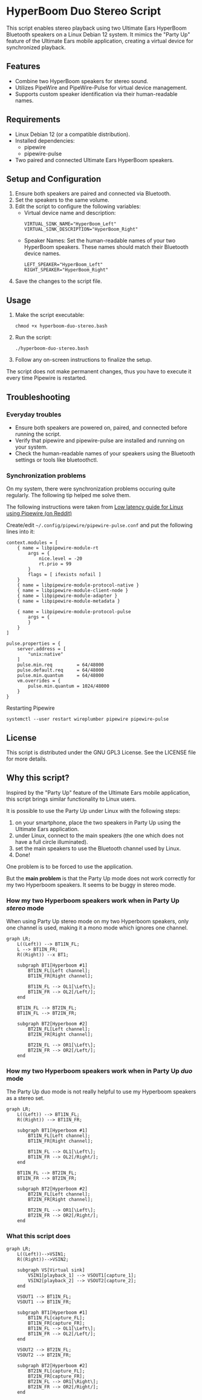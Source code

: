 # HyperBoom Duo Stereo Script

This script enables stereo playback using two Ultimate Ears HyperBoom Bluetooth
speakers on a Linux Debian 12 system. It mimics the "Party Up" feature of the
Ultimate Ears mobile application, creating a virtual device for synchronized
playback.

## Features

- Combine two HyperBoom speakers for stereo sound.
- Utilizes PipeWire and PipeWire-Pulse for virtual device management.
- Supports custom speaker identification via their human-readable names.

## Requirements

- Linux Debian 12 (or a compatible distribution).
- Installed dependencies:
  - pipewire
  - pipewire-pulse
- Two paired and connected Ultimate Ears HyperBoom speakers.

## Setup and Configuration

1. Ensure both speakers are paired and connected via Bluetooth.
2. Set the speakers to the same volume.
3. Edit the script to configure the following variables:
   - Virtual device name and description:
     ```
     VIRTUAL_SINK_NAME="HyperBoom_Left"
     VIRTUAL_SINK_DESCRIPTION="HyperBoom_Right"
     ```
   - Speaker Names: Set the human-readable names of your two HyperBoom speakers.
     These names should match their Bluetooth device names.
     ```
     LEFT_SPEAKER="HyperBoom_Left"
     RIGHT_SPEAKER="HyperBoom_Right"
     ```
4. Save the changes to the script file.

## Usage

1. Make the script executable:
   ```
   chmod +x hyperboom-duo-stereo.bash
   ```
2. Run the script:
   ```
   ./hyperboom-duo-stereo.bash
   ```
3. Follow any on-screen instructions to finalize the setup.

The script does not make permanent changes, thus you have to execute it every
time Pipewire is restarted.

## Troubleshooting

### Everyday troubles

- Ensure both speakers are powered on, paired, and connected before running the
  script.
- Verify that pipewire and pipewire-pulse are installed and running on your
  system.
- Check the human-readable names of your speakers using the Bluetooth settings
  or tools like bluetoothctl.

### Synchronization problems

On my system, there were synchronization problems occuring quite regularly. The
following tip helped me solve them.

The following instructions were taken from [Low latency guide for Linux using Pipewire (on Reddit)](https://www.reddit.com/r/linux_gaming/comments/1gao420/low_latency_guide_for_linux_using_pipewire)

Create/edit `~/.config/pipewire/pipewire-pulse.conf` and put the following lines
into it:

    context.modules = [
        { name = libpipewire-module-rt
            args = {
                nice.level = -20
                rt.prio = 99
            }
            flags = [ ifexists nofail ]
        }
        { name = libpipewire-module-protocol-native }
        { name = libpipewire-module-client-node }
        { name = libpipewire-module-adapter }
        { name = libpipewire-module-metadata }

        { name = libpipewire-module-protocol-pulse
            args = {
            }
        }
    ]

    pulse.properties = {
        server.address = [
            "unix:native"
        ]
        pulse.min.req         = 64/48000
        pulse.default.req     = 64/48000
        pulse.min.quantum     = 64/48000
        vm.overrides = {
            pulse.min.quantum = 1024/48000
        }
    }

Restarting Pipewire

```shell
systemctl --user restart wireplumber pipewire pipewire-pulse
```

## License

This script is distributed under the GNU GPL3 License. See the LICENSE file for
more details.

## Why this script?

Inspired by the "Party Up" feature of the Ultimate Ears mobile application, this
script brings similar functionality to Linux users.

It is possible to use the Party Up under Linux with the following steps:

1. on your smartphone, place the two speakers in Party Up using the Ultimate Ears
   application.
2. under Linux, connect to the main speakers (the one which does not have a full
   circle illuminated).
3. set the main speakers to use the Bluetooth channel used by Linux.
4. Done!

One problem is to be forced to use the application.

But the **main problem** is that the Party Up mode does not work correctly for
my two Hyperboom speakers. It seems to be buggy in stereo mode.

### How my two Hyperboom speakers work when in Party Up *stereo* mode

When using Party Up stereo mode on my two Hyperboom speakers, only one channel
is used, making it a mono mode which ignores one channel.

```mermaid
graph LR;
    L((Left)) --> BT1IN_FL;
    L --> BT1IN_FR;
    R((Right)) --x BT1;

    subgraph BT1[Hyperboom #1]
        BT1IN_FL[Left channel];
        BT1IN_FR[Right channel];

        BT1IN_FL --> OL1[\Left\];
        BT1IN_FR --> OL2[/Left/];
    end

    BT1IN_FL --> BT2IN_FL;
    BT1IN_FL --> BT2IN_FR;

    subgraph BT2[Hyperboom #2]
        BT2IN_FL[Left channel];
        BT2IN_FR[Right channel];

        BT2IN_FL --> OR1[\Left\];
        BT2IN_FR --> OR2[/Left/];
    end
```

### How my two Hyperboom speakers work when in Party Up *duo* mode

The Party Up duo mode is not really helpful to use my Hyperboom speakers as a
stereo set.

```mermaid
graph LR;
    L((Left)) --> BT1IN_FL;
    R((Right)) --> BT1IN_FR;

    subgraph BT1[Hyperboom #1]
        BT1IN_FL[Left channel];
        BT1IN_FR[Right channel];

        BT1IN_FL --> OL1[\Left\];
        BT1IN_FR --> OL2[/Right/];
    end

    BT1IN_FL --> BT2IN_FL;
    BT1IN_FR --> BT2IN_FR;

    subgraph BT2[Hyperboom #2]
        BT2IN_FL[Left channel];
        BT2IN_FR[Right channel];

        BT2IN_FL --> OR1[\Left\];
        BT2IN_FR --> OR2[/Right/];
    end
```

### What this script does
```mermaid
graph LR;
    L((Left))-->VSIN1;
    R((Right))-->VSIN2;

    subgraph VS[Virtual sink]
        VSIN1[playback_1] --> VSOUT1[capture_1];
        VSIN2[playback_2] --> VSOUT2[capture_2];
    end

    VSOUT1 --> BT1IN_FL;
    VSOUT1 --> BT1IN_FR;

    subgraph BT1[Hyperboom #1]
        BT1IN_FL[capture_FL];
        BT1IN_FR[capture_FR];
        BT1IN_FL --> OL1[\Left\];
        BT1IN_FR --> OL2[/Left/];
    end

    VSOUT2 --> BT2IN_FL;
    VSOUT2 --> BT2IN_FR;

    subgraph BT2[Hyperboom #2]
        BT2IN_FL[capture_FL];
        BT2IN_FR[capture_FR];
        BT2IN_FL --> OR1[\Right\];
        BT2IN_FR --> OR2[/Right/];
    end
```
